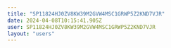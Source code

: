 ```yaml
---
title: "SP11824HJ0ZV8KW39M2GVW4MSC1GRWP5Z2KND7VJR"
date: 2024-04-08T10:15:41.905Z
user: SP11824HJ0ZV8KW39M2GVW4MSC1GRWP5Z2KND7VJR
layout: "users"
---
```

    